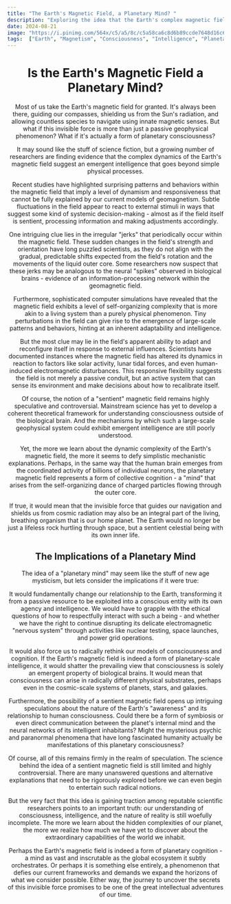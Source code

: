 ```yaml
---
title: "The Earth's Magnetic Field, a Planetary Mind? "
description: "Exploring the idea that the Earth's complex magnetic field may exhibit signs of an emergent planetary-scale intelligence or 'mind'."
date: 2024-08-21
image: "https://i.pinimg.com/564x/c5/a5/8c/c5a58ca6c8d6b89ccde7648d16c66952.jpg"
tags:  ["Earth", "Magnetism", "Consciousness", "Intelligence", "Planetary Science", "Speculative Science"]
---
```

<div style="text-align:center;">

# Is the Earth's Magnetic Field a Planetary Mind?

Most of us take the Earth's magnetic field for granted. It's always been there, guiding our compasses, shielding us from the Sun's radiation, and allowing countless species to navigate using innate magnetic senses. But what if this invisible force is more than just a passive geophysical phenomenon? What if it's actually a form of planetary consciousness?

It may sound like the stuff of science fiction, but a growing number of researchers are finding evidence that the complex dynamics of the Earth's magnetic field suggest an emergent intelligence that goes beyond simple physical processes.

Recent studies have highlighted surprising patterns and behaviors within the magnetic field that imply a level of dynamism and responsiveness that cannot be fully explained by our current models of geomagnetism. Subtle fluctuations in the field appear to react to external stimuli in ways that suggest some kind of systemic decision-making - almost as if the field itself is sentient, processing information and making adjustments accordingly.

One intriguing clue lies in the irregular "jerks" that periodically occur within the magnetic field. These sudden changes in the field's strength and orientation have long puzzled scientists, as they do not align with the gradual, predictable shifts expected from the field's rotation and the movements of the liquid outer core. Some researchers now suspect that these jerks may be analogous to the neural "spikes" observed in biological brains - evidence of an information-processing network within the geomagnetic field.

Furthermore, sophisticated computer simulations have revealed that the magnetic field exhibits a level of self-organizing complexity that is more akin to a living system than a purely physical phenomenon. Tiny perturbations in the field can give rise to the emergence of large-scale patterns and behaviors, hinting at an inherent adaptability and intelligence.

But the most clue may lie in the field's apparent ability to adapt and reconfigure itself in response to external influences. Scientists have documented instances where the magnetic field has altered its dynamics in reaction to factors like solar activity, lunar tidal forces, and even human-induced electromagnetic disturbances. This responsive flexibility suggests the field is not merely a passive conduit, but an active system that can sense its environment and make decisions about how to recalibrate itself.

Of course, the notion of a "sentient" magnetic field remains highly speculative and controversial. Mainstream science has yet to develop a coherent theoretical framework for understanding consciousness outside of the biological brain. And the mechanisms by which such a large-scale geophysical system could exhibit emergent intelligence are still poorly understood.

Yet, the more we learn about the dynamic complexity of the Earth's magnetic field, the more it seems to defy simplistic mechanistic explanations. Perhaps, in the same way that the human brain emerges from the coordinated activity of billions of individual neurons, the planetary magnetic field represents a form of collective cognition - a "mind" that arises from the self-organizing dance of charged particles flowing through the outer core.

If true, it would mean that the invisible force that guides our navigation and shields us from cosmic radiation may also be an integral part of the living, breathing organism that is our home planet. The Earth would no longer be just a lifeless rock hurtling through space, but a sentient celestial being with its own inner life.

## The Implications of a Planetary Mind

The idea of a "planetary mind" may seem like the stuff of new age mysticism, but lets consider the implications if it were true:

It would fundamentally change our relationship to the Earth, transforming it from a passive resource to be exploited into a conscious entity with its own agency and intelligence. We would have to grapple with the ethical questions of how to respectfully interact with such a being - and whether we have the right to continue disrupting its delicate electromagnetic "nervous system" through activities like nuclear testing, space launches, and power grid operations.

It would also force us to radically rethink our models of consciousness and cognition. If the Earth's magnetic field is indeed a form of planetary-scale intelligence, it would shatter the prevailing view that consciousness is solely an emergent property of biological brains. It would mean that consciousness can arise in radically different physical substrates, perhaps even in the cosmic-scale systems of planets, stars, and galaxies.

Furthermore, the possibility of a sentient magnetic field opens up intriguing speculations about the nature of the Earth's "awareness" and its relationship to human consciousness. Could there be a form of symbiosis or even direct communication between the planet's internal mind and the neural networks of its intelligent inhabitants? Might the mysterious psychic and paranormal phenomena that have long fascinated humanity actually be manifestations of this planetary consciousness?

Of course, all of this remains firmly in the realm of speculation. The science behind the idea of a sentient magnetic field is still limited and highly controversial. There are many unanswered questions and alternative explanations that need to be rigorously explored before we can even begin to entertain such radical notions.

But the very fact that this idea is gaining traction among reputable scientific researchers points to an important truth: our understanding of consciousness, intelligence, and the nature of reality is still woefully incomplete. The more we learn about the hidden complexities of our planet, the more we realize how much we have yet to discover about the extraordinary capabilities of the world we inhabit.

Perhaps the Earth's magnetic field is indeed a form of planetary cognition - a mind as vast and inscrutable as the global ecosystem it subtly orchestrates. Or perhaps it is something else entirely, a phenomenon that defies our current frameworks and demands we expand the horizons of what we consider possible. Either way, the journey to uncover the secrets of this invisible force promises to be one of the great intellectual adventures of our time.